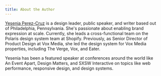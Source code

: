 ```yaml
---
title: About the Author
---
```


[Yesenia Perez-Cruz](https://www.yeseniaperezcruz.com/) is a design leader, public speaker, and writer based out of Philadelphia, Pennsylvania. She's passionate about enabling brand expression at scale. Currently, she leads a cross-functional team on the Polaris design system team at Shopify. Previously, as Senior Director of Product Design at Vox Media, she led the design system for Vox Media properties, including The Verge, Vox, and Eater. 

Yesenia has been a featured speaker at conferences around the world like An Event Apart, Design Matters, and SXSW Interactive on topics like web performance, responsive design, and design systems. 

